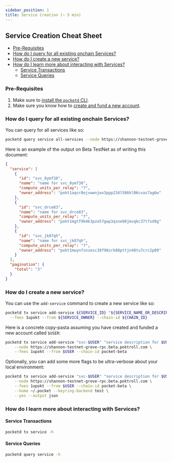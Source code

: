 ```yaml
---
sidebar_position: 1
title: Service Creation (~ 5 min)
---
```


## Service Creation Cheat Sheet <!-- omit in toc -->

- [Pre-Requisites](#pre-requisites)
- [How do I query for all existing onchain Services?](#how-do-i-query-for-all-existing-onchain-services)
- [How do I create a new service?](#how-do-i-create-a-new-service)
- [How do I learn more about interacting with Services?](#how-do-i-learn-more-about-interacting-with-services)
  - [Service Transactions](#service-transactions)
  - [Service Queries](#service-queries)

### Pre-Requisites

1. Make sure to [install the `pocketd` CLI](../../tools/user_guide/pocketd_cli.md).
2. Make sure you know how to [create and fund a new account](../../tools/user_guide/create-new-wallet.md).

### How do I query for all existing onchain Services?

You can query for all services like so:

```bash
pocketd query service all-services --node https://shannon-testnet-grove-rpc.beta.poktroll.com --output json | jq
```

Here is an example of the output on Beta TestNet as of writing this document:

```json
{
  "service": [
    {
      "id": "svc_8ymf38",
      "name": "name for svc_8ymf38",
      "compute_units_per_relay": "7",
      "owner_address": "pokt1aqsr8ejvwwnjwx3ppp234l586kl06cvas7ag6w"
    },
    {
      "id": "svc_drce83",
      "name": "name for svc_drce83",
      "compute_units_per_relay": "7",
      "owner_address": "pokt1mgtf9k4k3pze57gwp3qsne88jmvqkc37t7vd9g"
    },
    {
      "id": "svc_jk07qh",
      "name": "name for svc_jk07qh",
      "compute_units_per_relay": "7",
      "owner_address": "pokt1mwynfsnzesc38f98zrk08pttjn48tu7crc2p09"
    }
  ],
  "pagination": {
    "total": "3"
  }
}
```

### How do I create a new service?

You can use the `add-service` command to create a new service like so:

```bash
pocketd tx service add-service ${SERVICE_ID} "${SERVICE_NAME_OR_DESCRIPTION}" ${COMPUTE_UNITS_PER_RELAY} \
  --fees 1upokt --from ${SERVICE_OWNER} --chain-id ${CHAIN_ID}
```

Here is a concrete copy-pasta assuming you have created and funded a new account called `$USER`:

```bash
pocketd tx service add-service "svc-$USER" "service description for $USER" 13 \
    --node https://shannon-testnet-grove-rpc.beta.poktroll.com \
    --fees 1upokt --from $USER --chain-id pocket-beta
```

Optionally, you can add some more flags to be ultra-verbose about your local environment:

```bash
pocketd tx service add-service "svc-$USER" "service description for $USER" 13 \
    --node https://shannon-testnet-grove-rpc.beta.poktroll.com \
    --fees 1upokt --from $USER --chain-id pocket-beta \
    --home ~/.pocket --keyring-backend test \
    --yes --output json
```

### How do I learn more about interacting with Services?

#### Service Transactions

```bash
pocketd tx service -h
```

#### Service Queries

```bash
pocketd query service -h
```
